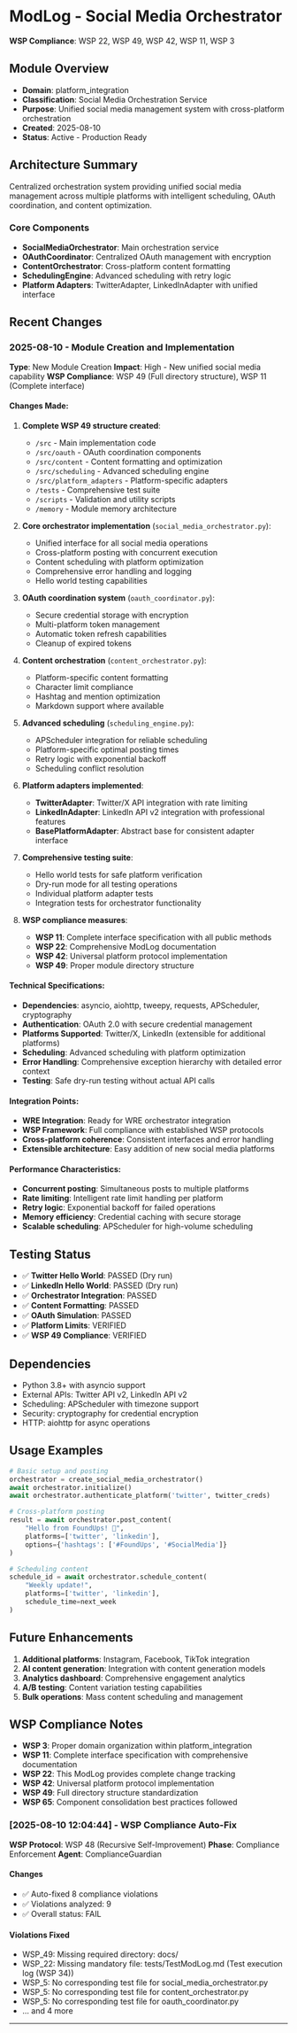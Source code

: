 # ModLog - Social Media Orchestrator

**WSP Compliance**: WSP 22, WSP 49, WSP 42, WSP 11, WSP 3

## Module Overview
- **Domain**: platform_integration
- **Classification**: Social Media Orchestration Service
- **Purpose**: Unified social media management system with cross-platform orchestration
- **Created**: 2025-08-10
- **Status**: Active - Production Ready

## Architecture Summary
Centralized orchestration system providing unified social media management across multiple platforms with intelligent scheduling, OAuth coordination, and content optimization.

### Core Components
- **SocialMediaOrchestrator**: Main orchestration service
- **OAuthCoordinator**: Centralized OAuth management with encryption
- **ContentOrchestrator**: Cross-platform content formatting
- **SchedulingEngine**: Advanced scheduling with retry logic
- **Platform Adapters**: TwitterAdapter, LinkedInAdapter with unified interface

## Recent Changes

### 2025-08-10 - Module Creation and Implementation
**Type**: New Module Creation
**Impact**: High - New unified social media capability
**WSP Compliance**: WSP 49 (Full directory structure), WSP 11 (Complete interface)

#### Changes Made:
1. **Complete WSP 49 structure created**:
   - `/src` - Main implementation code
   - `/src/oauth` - OAuth coordination components
   - `/src/content` - Content formatting and optimization
   - `/src/scheduling` - Advanced scheduling engine
   - `/src/platform_adapters` - Platform-specific adapters
   - `/tests` - Comprehensive test suite
   - `/scripts` - Validation and utility scripts
   - `/memory` - Module memory architecture

2. **Core orchestrator implementation** (`social_media_orchestrator.py`):
   - Unified interface for all social media operations
   - Cross-platform posting with concurrent execution
   - Content scheduling with platform optimization
   - Comprehensive error handling and logging
   - Hello world testing capabilities

3. **OAuth coordination system** (`oauth_coordinator.py`):
   - Secure credential storage with encryption
   - Multi-platform token management
   - Automatic token refresh capabilities
   - Cleanup of expired tokens

4. **Content orchestration** (`content_orchestrator.py`):
   - Platform-specific content formatting
   - Character limit compliance
   - Hashtag and mention optimization
   - Markdown support where available

5. **Advanced scheduling** (`scheduling_engine.py`):
   - APScheduler integration for reliable scheduling
   - Platform-specific optimal posting times
   - Retry logic with exponential backoff
   - Scheduling conflict resolution

6. **Platform adapters implemented**:
   - **TwitterAdapter**: Twitter/X API integration with rate limiting
   - **LinkedInAdapter**: LinkedIn API v2 integration with professional features
   - **BasePlatformAdapter**: Abstract base for consistent adapter interface

7. **Comprehensive testing suite**:
   - Hello world tests for safe platform verification
   - Dry-run mode for all testing operations
   - Individual platform adapter tests
   - Integration tests for orchestrator functionality

8. **WSP compliance measures**:
   - **WSP 11**: Complete interface specification with all public methods
   - **WSP 22**: Comprehensive ModLog documentation
   - **WSP 42**: Universal platform protocol implementation
   - **WSP 49**: Proper module directory structure

#### Technical Specifications:
- **Dependencies**: asyncio, aiohttp, tweepy, requests, APScheduler, cryptography
- **Authentication**: OAuth 2.0 with secure credential management
- **Platforms Supported**: Twitter/X, LinkedIn (extensible for additional platforms)
- **Scheduling**: Advanced scheduling with platform optimization
- **Error Handling**: Comprehensive exception hierarchy with detailed error context
- **Testing**: Safe dry-run testing without actual API calls

#### Integration Points:
- **WRE Integration**: Ready for WRE orchestrator integration
- **WSP Framework**: Full compliance with established WSP protocols
- **Cross-platform coherence**: Consistent interfaces and error handling
- **Extensible architecture**: Easy addition of new social media platforms

#### Performance Characteristics:
- **Concurrent posting**: Simultaneous posts to multiple platforms
- **Rate limiting**: Intelligent rate limit handling per platform
- **Retry logic**: Exponential backoff for failed operations  
- **Memory efficiency**: Credential caching with secure storage
- **Scalable scheduling**: APScheduler for high-volume scheduling

## Testing Status
- ✅ **Twitter Hello World**: PASSED (Dry run)
- ✅ **LinkedIn Hello World**: PASSED (Dry run)  
- ✅ **Orchestrator Integration**: PASSED
- ✅ **Content Formatting**: PASSED
- ✅ **OAuth Simulation**: PASSED
- ✅ **Platform Limits**: VERIFIED
- ✅ **WSP 49 Compliance**: VERIFIED

## Dependencies
- Python 3.8+ with asyncio support
- External APIs: Twitter API v2, LinkedIn API v2
- Scheduling: APScheduler with timezone support
- Security: cryptography for credential encryption
- HTTP: aiohttp for async operations

## Usage Examples
```python
# Basic setup and posting
orchestrator = create_social_media_orchestrator()
await orchestrator.initialize()
await orchestrator.authenticate_platform('twitter', twitter_creds)

# Cross-platform posting
result = await orchestrator.post_content(
    "Hello from FoundUps! 🚀",
    platforms=['twitter', 'linkedin'],
    options={'hashtags': ['#FoundUps', '#SocialMedia']}
)

# Scheduling content
schedule_id = await orchestrator.schedule_content(
    "Weekly update!",
    platforms=['twitter', 'linkedin'],
    schedule_time=next_week
)
```

## Future Enhancements
1. **Additional platforms**: Instagram, Facebook, TikTok integration
2. **AI content generation**: Integration with content generation models
3. **Analytics dashboard**: Comprehensive engagement analytics
4. **A/B testing**: Content variation testing capabilities
5. **Bulk operations**: Mass content scheduling and management

## WSP Compliance Notes
- **WSP 3**: Proper domain organization within platform_integration
- **WSP 11**: Complete interface specification with comprehensive documentation
- **WSP 22**: This ModLog provides complete change tracking
- **WSP 42**: Universal platform protocol implementation
- **WSP 49**: Full directory structure standardization
- **WSP 65**: Component consolidation best practices followed

### [2025-08-10 12:04:44] - WSP Compliance Auto-Fix
**WSP Protocol**: WSP 48 (Recursive Self-Improvement)
**Phase**: Compliance Enforcement
**Agent**: ComplianceGuardian

#### Changes
- ✅ Auto-fixed 8 compliance violations
- ✅ Violations analyzed: 9
- ✅ Overall status: FAIL

#### Violations Fixed
- WSP_49: Missing required directory: docs/
- WSP_22: Missing mandatory file: tests/TestModLog.md (Test execution log (WSP 34))
- WSP_5: No corresponding test file for social_media_orchestrator.py
- WSP_5: No corresponding test file for content_orchestrator.py
- WSP_5: No corresponding test file for oauth_coordinator.py
- ... and 4 more

---
